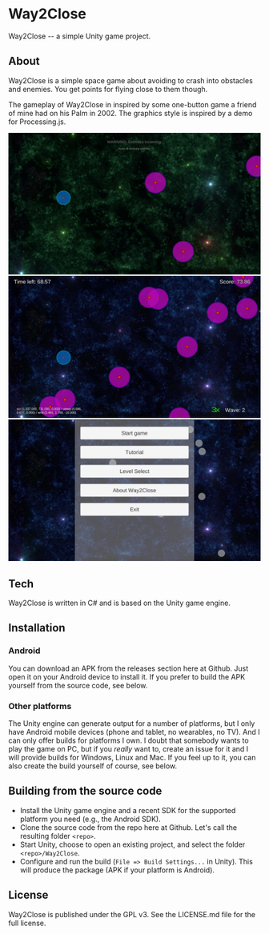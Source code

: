 # Way2Close
Way2Close -- a simple Unity game project.

## About
Way2Close is a simple space game about avoiding to crash into obstacles and enemies. You get points for flying close to them though.

The gameplay of Way2Close in inspired by some one-button game a friend of mine had on his Palm in 2002. The graphics style is inspired by a demo for Processing.js.

![Vis](./release/v0.2.0/screenshots/phone/way2close_tutorial.jpg?raw=true "Way2Close gameplay, totorial level.")
![Vis](./release/v0.2.0/screenshots/phone/way2close_gameplay.jpg?raw=true "Way2Close gameplay.")
![Vis](./release/v0.2.0/screenshots/phone/way2close_menu.jpg?raw=true "The Way2Close menu.")

## Tech
Way2Close is written in C# and is based on the Unity game engine.

## Installation

### Android
You can download an APK from the releases section here at Github. Just open it on your Android device to install it. If you prefer to build the APK yourself from the source code, see below.

### Other platforms
The Unity engine can generate output for a number of platforms, but I only have Android mobile devices (phone and tablet, no wearables, no TV). And I can only offer builds for platforms I own. I doubt that somebody wants to play the game on PC, but if you *really* want to, create an issue for it and I will provide builds for Windows, Linux and Mac. If you feel up to it, you can also create the build yourself of course, see below.

## Building from the source code
* Install the Unity game engine and a recent SDK for the supported platform you need (e.g., the Android SDK).
* Clone the source code from the repo here at Github. Let's call the resulting folder `<repo>`.
* Start Unity, choose to open an existing project, and select the folder `<repo>/Way2Close`.
* Configure and run the build (`File => Build Settings...` in Unity). This will produce the package (APK if your platform is Android).

## License
Way2Close is published under the GPL v3. See the LICENSE.md file for the full license.

